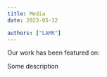```yaml
---
title: Media
date: 2023-05-12

authors: ["LAMR"]
---
```


Our work has been featured on:

<!--more-->

Some description
